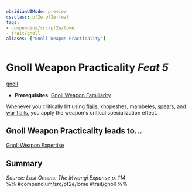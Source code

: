 ```yaml
---
obsidianUIMode: preview
cssclass: pf2e,pf2e-feat
tags:
- compendium/src/pf2e/lome
- trait/gnoll
aliases: ["Gnoll Weapon Practicality"]
---
```

# Gnoll Weapon Practicality  *Feat 5*  
[gnoll](rules/traits/gnoll-b1.md)  

- **Prerequisites**: [Gnoll Weapon Familiarity](compendium/feats/gnoll-weapon-familiarity-lome.md)

Whenever you critically hit using [flails](compendium/equipment/items/flail.md), khopeshes, mambeles, [spears](compendium/equipment/items/spear.md), and [war flails](compendium/equipment/items/war-flail.md), you apply the weapon's critical specialization effect.

## Gnoll Weapon Practicality leads to...

[Gnoll Weapon Expertise](compendium/feats/gnoll-weapon-expertise-lome.md)

## Summary

*Source: Lost Omens: The Mwangi Expanse p. 114*  
%% #compendium/src/pf2e/lome #trait/gnoll %%